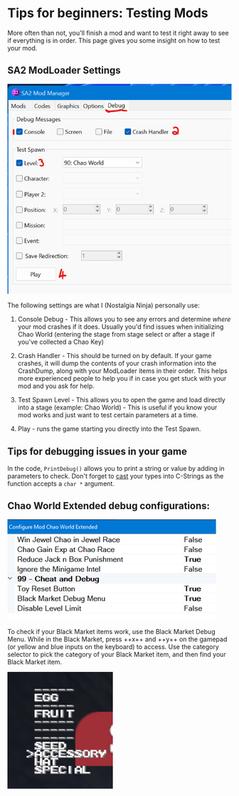 # Tips for beginners: Testing Mods

More often than not, you'll finish a mod and want to test it right away to see if everything is in order.  This page gives you some insight on how to test your mod.

## SA2 ModLoader Settings

![Debug settings in the modloader](imgs/Testing_DebugModLoader.png)

The following settings are what I (Nostalgia Ninja) personally use:

1) Console Debug - This allows you to see any errors and determine *where* your mod crashes if it does. Usually you'd find issues when initializing Chao World (entering the stage from stage select or after a stage if you've collected a Chao Key)

2) Crash Handler - This should be turned on by default. If your game crashes, it will dump the contents of your crash information into the CrashDump, along with your ModLoader items in their order. This helps more experienced people to help you if in case you get stuck with your mod and you ask for help.

3) Test Spawn Level - This allows you to open the game and load directly into a stage (example: Chao World) - This is useful if you know your mod works and just want to test certain parameters at a time.

4) Play - runs the game starting you directly into the Test Spawn.

## Tips for debugging issues in your game

In the code, `PrintDebug()` allows you to print a string or value by adding in parameters to check. Don't forget to [cast](https://en.cppreference.com/w/cpp/language/explicit_cast) your types into C-Strings as the function accepts a `char *` argument.

## Chao World Extended debug configurations:

![Chao World Extended Debug Configurations](imgs/CWE_DebugConfig.png)

To check if your Black Market items work, use the Black Market Debug Menu. While in the Black Market, press ++x++ and ++y++ on the gamepad (or yellow and blue inputs on the keyboard) to access. Use the category selector to pick the category of your Black Market item, and then find your Black Market item.

![Black Market Debug Menu](imgs/BlackMarketDebug.png)